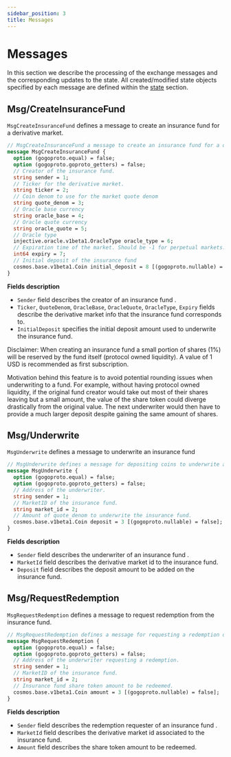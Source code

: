 ```yaml
---
sidebar_position: 3
title: Messages
---
```


# Messages

In this section we describe the processing of the exchange messages and the corresponding updates to the state. All created/modified state objects specified by each message are defined within the [state](02_state_transitions.md) section.

## Msg/CreateInsuranceFund

`MsgCreateInsuranceFund` defines a message to create an insurance fund for a derivative market.

```protobuf
// MsgCreateInsuranceFund a message to create an insurance fund for a derivative market.
message MsgCreateInsuranceFund {
  option (gogoproto.equal) = false;
  option (gogoproto.goproto_getters) = false;
  // Creator of the insurance fund.
  string sender = 1;
  // Ticker for the derivative market.
  string ticker = 2;
  // Coin denom to use for the market quote denom
  string quote_denom = 3;
  // Oracle base currency
  string oracle_base = 4;
  // Oracle quote currency
  string oracle_quote = 5;
  // Oracle type
  injective.oracle.v1beta1.OracleType oracle_type = 6;
  // Expiration time of the market. Should be -1 for perpetual markets.
  int64 expiry = 7;
  // Initial deposit of the insurance fund
  cosmos.base.v1beta1.Coin initial_deposit = 8 [(gogoproto.nullable) = false];
}
```

**Fields description**

* `Sender` field describes the creator of an insurance fund .
* `Ticker`, `QuoteDenom`, `OracleBase`, `OracleQuote`, `OracleType`, `Expiry` fields describe the derivative market info that the insurance fund corresponds to.
* `InitialDeposit` specifies the initial deposit amount used to underwrite the insurance fund.

Disclaimer: When creating an insurance fund a small portion of shares (1%) will be reserved by the fund itself (protocol owned liquidity). A value of 1 USD is recommended as first subscription.

Motivation behind this feature is to avoid potential rounding issues when underwriting to a fund. For example, without having protocol owned liquidity, if the original fund creator would take out most of their shares leaving but a small amount, the value of the share token could diverge drastically from the original value. The next underwriter would then have to provide a much larger deposit despite gaining the same amount of shares.

## Msg/Underwrite

`MsgUnderwrite` defines a message to underwrite an insurance fund

```protobuf
// MsgUnderwrite defines a message for depositing coins to underwrite an insurance fund
message MsgUnderwrite {
  option (gogoproto.equal) = false;
  option (gogoproto.goproto_getters) = false;
  // Address of the underwriter.
  string sender = 1;
  // MarketID of the insurance fund.
  string market_id = 2;
  // Amount of quote_denom to underwrite the insurance fund.
  cosmos.base.v1beta1.Coin deposit = 3 [(gogoproto.nullable) = false];
}
```

**Fields description**

* `Sender` field describes the underwriter of an insurance fund .
* `MarketId` field describes the derivative market id to the insurance fund.
* `Deposit` field describes the deposit amount to be added on the insurance fund.

## Msg/RequestRedemption

`MsgRequestRedemption` defines a message to request redemption from the insurance fund.

```protobuf
// MsgRequestRedemption defines a message for requesting a redemption of the sender's insurance fund tokens
message MsgRequestRedemption {
  option (gogoproto.equal) = false;
  option (gogoproto.goproto_getters) = false;
  // Address of the underwriter requesting a redemption.
  string sender = 1;
  // MarketID of the insurance fund.
  string market_id = 2;
  // Insurance fund share token amount to be redeemed.
  cosmos.base.v1beta1.Coin amount = 3 [(gogoproto.nullable) = false];
}
```

**Fields description**

* `Sender` field describes the redemption requester of an insurance fund .
* `MarketId` field describes the derivative market id associated to the insurance fund.
* `Amount` field describes the share token amount to be redeemed.
